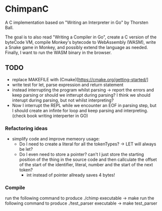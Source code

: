# ChimpanC
A C implementation based on "Writing an Interpreter in Go" by Thorsten Ball.

The goal is to also read "Writing a Compiler in Go", create a C version of the byteCode VM, compile Monkey's bytecode to WebAssembly (WASM), write a Snake game in Monkey, and possibly extend the language as needed. Finally, I want to run the WASM binary in the browser.

## TODO

- replace MAKEFILE with (Cmake)[https://cmake.org/getting-started/]
- write test for let, parse expression and return statement
- instead interrupting the program whilst parsing -> report the errors and keep parsing or should we intterupt during parsing? I think we should interupt during parsing, but not whilst interpreting?
- Now I interrupt the REPL while we encounter an EOF in parsing step, but I should create an infinte for loop and keep parsing and interpreting. (check book writing interperter in GO)

### Refactoring ideas
- simplify code and improve memeory usage:
    - Do I need to create a literal for all the tokenTypes? -> LET will always be let?
    - Do I even need to store a pointer? can't I just store the starting position of the thing in the source code and then callculate the offset of the start of the identifier, literal, number and the start of the next token?
        - int instead of pointer allready saves 4 bytes!

### Compile
run the following command to produce ./chimp executable -> make
run the following command to produce ./test_parser executable -> make test_parser
